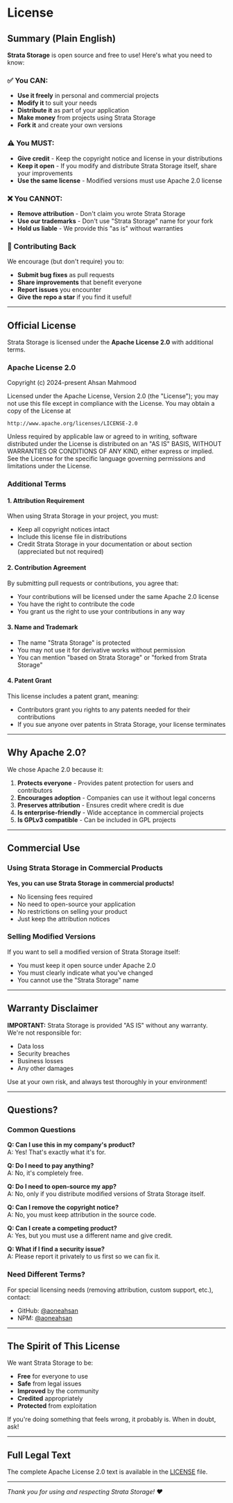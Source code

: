 # License

## Summary (Plain English) 

**Strata Storage** is open source and free to use! Here's what you need to know:

### ✅ You CAN:
- **Use it freely** in personal and commercial projects
- **Modify it** to suit your needs  
- **Distribute it** as part of your application
- **Make money** from projects using Strata Storage
- **Fork it** and create your own versions

### ⚠️ You MUST:
- **Give credit** - Keep the copyright notice and license in your distributions
- **Keep it open** - If you modify and distribute Strata Storage itself, share your improvements
- **Use the same license** - Modified versions must use Apache 2.0 license

### ❌ You CANNOT:
- **Remove attribution** - Don't claim you wrote Strata Storage
- **Use our trademarks** - Don't use "Strata Storage" name for your fork
- **Hold us liable** - We provide this "as is" without warranties

### 🤝 Contributing Back

We encourage (but don't require) you to:
- **Submit bug fixes** as pull requests
- **Share improvements** that benefit everyone
- **Report issues** you encounter
- **Give the repo a star** if you find it useful!

---

## Official License

Strata Storage is licensed under the **Apache License 2.0** with additional terms.

### Apache License 2.0

Copyright (c) 2024-present Ahsan Mahmood

Licensed under the Apache License, Version 2.0 (the "License");
you may not use this file except in compliance with the License.
You may obtain a copy of the License at

    http://www.apache.org/licenses/LICENSE-2.0

Unless required by applicable law or agreed to in writing, software
distributed under the License is distributed on an "AS IS" BASIS,
WITHOUT WARRANTIES OR CONDITIONS OF ANY KIND, either express or implied.
See the License for the specific language governing permissions and
limitations under the License.

### Additional Terms

#### 1. Attribution Requirement
When using Strata Storage in your project, you must:
- Keep all copyright notices intact
- Include this license file in distributions
- Credit Strata Storage in your documentation or about section (appreciated but not required)

#### 2. Contribution Agreement
By submitting pull requests or contributions, you agree that:
- Your contributions will be licensed under the same Apache 2.0 license
- You have the right to contribute the code
- You grant us the right to use your contributions in any way

#### 3. Name and Trademark
- The name "Strata Storage" is protected
- You may not use it for derivative works without permission
- You can mention "based on Strata Storage" or "forked from Strata Storage"

#### 4. Patent Grant
This license includes a patent grant, meaning:
- Contributors grant you rights to any patents needed for their contributions
- If you sue anyone over patents in Strata Storage, your license terminates

---

## Why Apache 2.0?

We chose Apache 2.0 because it:

1. **Protects everyone** - Provides patent protection for users and contributors
2. **Encourages adoption** - Companies can use it without legal concerns  
3. **Preserves attribution** - Ensures credit where credit is due
4. **Is enterprise-friendly** - Wide acceptance in commercial projects
5. **Is GPLv3 compatible** - Can be included in GPL projects

---

## Commercial Use

### Using Strata Storage in Commercial Products

**Yes, you can use Strata Storage in commercial products!**

- No licensing fees required
- No need to open-source your application
- No restrictions on selling your product
- Just keep the attribution notices

### Selling Modified Versions

If you want to sell a modified version of Strata Storage itself:
- You must keep it open source under Apache 2.0
- You must clearly indicate what you've changed
- You cannot use the "Strata Storage" name

---

## Warranty Disclaimer

**IMPORTANT:** Strata Storage is provided "AS IS" without any warranty. We're not responsible for:
- Data loss
- Security breaches  
- Business losses
- Any other damages

Use at your own risk, and always test thoroughly in your environment!

---

## Questions?

### Common Questions

**Q: Can I use this in my company's product?**  
A: Yes! That's exactly what it's for.

**Q: Do I need to pay anything?**  
A: No, it's completely free.

**Q: Do I need to open-source my app?**  
A: No, only if you distribute modified versions of Strata Storage itself.

**Q: Can I remove the copyright notice?**  
A: No, you must keep attribution in the source code.

**Q: Can I create a competing product?**  
A: Yes, but you must use a different name and give credit.

**Q: What if I find a security issue?**  
A: Please report it privately to us first so we can fix it.

### Need Different Terms?

For special licensing needs (removing attribution, custom support, etc.), contact:
- GitHub: [@aoneahsan](https://github.com/aoneahsan)
- NPM: [@aoneahsan](https://www.npmjs.com/~aoneahsan)

---

## The Spirit of This License

We want Strata Storage to be:
- **Free** for everyone to use
- **Safe** from legal issues
- **Improved** by the community
- **Credited** appropriately
- **Protected** from exploitation

If you're doing something that feels wrong, it probably is. When in doubt, ask!

---

## Full Legal Text

The complete Apache License 2.0 text is available in the [LICENSE](./LICENSE) file.

---

*Thank you for using and respecting Strata Storage! ❤️*